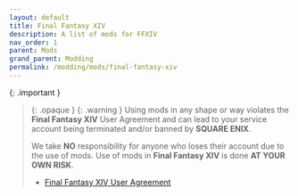 ```yaml
---
layout: default
title: Final Fantasy XIV
description: A list of mods for FFXIV
nav_order: 1
parent: Mods
grand_parent: Modding
permalink: /modding/mods/final-fantasy-xiv
---
```


{: .important }
> {: .opaque }
> {: .warning }
> Using mods in any shape or way violates the **Final Fantasy XIV** User Agreement and can lead to your service account being terminated and/or banned by **SQUARE ENIX**.
>
> We take **NO** responsibility for anyone who loses their account due to the use of mods. Use of mods in **Final Fantasy XIV** is done **AT YOUR OWN RISK**.
>
> - [Final Fantasy XIV User Agreement][USER_AGREEMENT]


[USER_AGREEMENT]: https://support.na.square-enix.com/rule.php?id=5382&la=1&tag=users_en